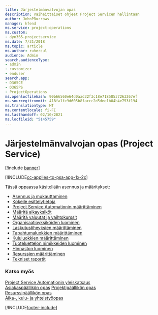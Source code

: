 ```yaml
---
title: Järjestelmänvalvojan opas
description: Vaiheittaiset ohjeet Project Servicen hallintaan
author: JohnPBurrows
manager: kfend
ms.service: project-operations
ms.custom:
- dyn365-projectservice
ms.date: 7/31/2018
ms.topic: article
ms.author: ruhercul
audience: Admin
search.audienceType:
- admin
- customizer
- enduser
search.app:
- D365CE
- D365PS
- ProjectOperations
ms.openlocfilehash: 90b66560e64d0aad32f3c18e71858537263267ef
ms.sourcegitcommit: 418fa1fe9d605b8faccc2d5dee1b04b4e753f194
ms.translationtype: HT
ms.contentlocale: fi-FI
ms.lasthandoff: 02/10/2021
ms.locfileid: "5145759"
---
```

# <a name="administrator-guide-project-service"></a>Järjestelmänvalvojan opas (Project Service)

[!include [banner](../includes/psa-now-project-operations.md)]

[!INCLUDE[cc-applies-to-psa-app-1x-2x](../includes/cc-applies-to-psa-app-1x-2x.md)]

Tässä oppaassa käsitellään asennus ja määritykset:  
  
- [Asennus ja mukauttaminen](install-customize.md)
- [Kokeile esittelytietoja](use-demo-data.md)
- [Project Service Automationin määrittäminen](configure.md)
- [Määritä aikayksiköt](set-up-time-units.md)
- [Määritä valuutat ja vaihtokurssit](set-up-currencies-exchange-rates.md)
- [Organisaatioyksiköiden luominen](create-organizational-units.md)
- [Laskutustiheyksien määrittäminen](set-up-invoice-frequencies.md)
- [Tapahtumaluokkien määrittäminen](configure-transaction-categories.md)
- [Kululuokkien määrittäminen](configure-expense-categories.md)
- [Tuoteluettelon nimikkeiden luominen](create-product-catalog-items.md)
- [Hinnaston luominen](create-price-list.md)
- [Resurssien määrittäminen](set-up-resources.md)
- [Tekniset raportit](white-papers.md)
  
### <a name="see-also"></a>Katso myös  
 [Project Service Automationin yleiskatsaus](../psa/overview.md)    
 [Asiakaspäällikön opas](../psa/account-manager-guide.md) [Projektipäällikön opas](../psa/project-manager-guide.md)   
 [Resurssipäällikön opas](../psa/resource-manager-guide.md)   
 [Aika-, kulu- ja yhteistyöopas](../psa/time-expense-collaboration-guide.md)


[!INCLUDE[footer-include](../includes/footer-banner.md)]